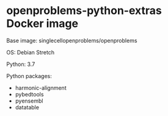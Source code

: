# openproblems-python-extras Docker image

Base image: singlecellopenproblems/openproblems

OS: Debian Stretch

Python: 3.7

Python packages:

* harmonic-alignment
* pybedtools
* pyensembl
* datatable
